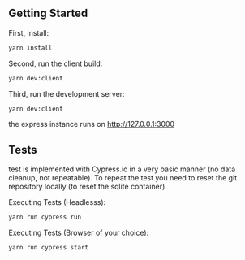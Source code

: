 ## Getting Started

First, install:

```bash
yarn install
```

Second, run the client build:

```bash
yarn dev:client
```

Third, run the development server:

```bash
yarn dev:client
```


the express instance runs on http://127.0.0.1:3000


## Tests

test is implemented with Cypress.io in a very basic manner (no data cleanup, not repeatable). To repeat the test you need to reset the git repository locally (to reset the sqlite container)

Executing Tests (Headlesss):

```bash
yarn run cypress run
```

Executing Tests (Browser of your choice):

```bash
yarn run cypress start
```
